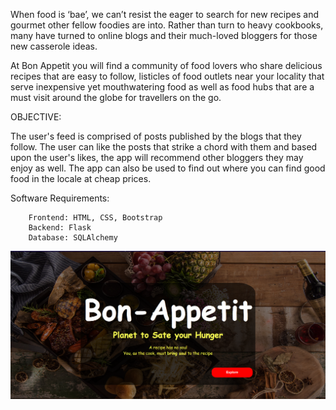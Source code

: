 When food is ‘bae’, we can’t resist the eager to search for new recipes and gourmet other fellow foodies are into. Rather than turn to heavy cookbooks, many have turned to online blogs and their much-loved bloggers for those new casserole ideas.

At Bon Appetit you will find a community of food lovers who share delicious recipes that are easy to follow, listicles of food outlets near your locality that serve inexpensive yet mouthwatering food as well as food hubs that are a must visit around the globe for travellers on the go. 

OBJECTIVE:

The user's feed is comprised of posts published by the blogs that they follow. The user can like the posts
that strike a chord with them and based upon the user's likes, the app will recommend other bloggers they
may enjoy as well. The app can also be used to find out where you can find good food in the locale at cheap
prices.

Software Requirements:

        Frontend: HTML, CSS, Bootstrap
        Backend: Flask
        Database: SQLAlchemy

![ScreenShot](https://github.com/IshaPatro/Bon-Appetit/blob/master/Screenshots/Screenshot%20(3).png)
